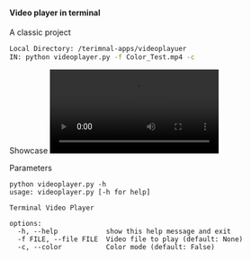 #### Video player in terminal 
A classic project

```bash
Local Directory: /terimnal-apps/videoplayuer
IN: python videoplayer.py -f Color_Test.mp4 -c
```
Showcase
![](md-display.mp4)

Parameters
```
python videoplayer.py -h
usage: videoplayer.py [-h for help]

Terminal Video Player

options:
  -h, --help            show this help message and exit
  -f FILE, --file FILE  Video file to play (default: None)
  -c, --color           Color mode (default: False)
```
